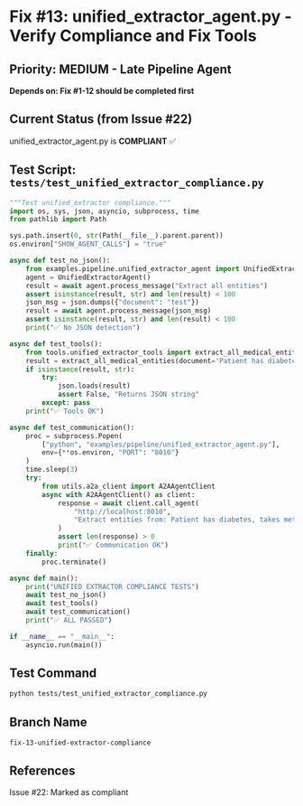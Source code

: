 # Fix #13: unified_extractor_agent.py - Verify Compliance and Fix Tools

## Priority: MEDIUM - Late Pipeline Agent
**Depends on: Fix #1-12 should be completed first**

## Current Status (from Issue #22)
unified_extractor_agent.py is **COMPLIANT** ✅

## Test Script: `tests/test_unified_extractor_compliance.py`
```python
"""Test unified_extractor compliance."""
import os, sys, json, asyncio, subprocess, time
from pathlib import Path

sys.path.insert(0, str(Path(__file__).parent.parent))
os.environ["SHOW_AGENT_CALLS"] = "true"

async def test_no_json():
    from examples.pipeline.unified_extractor_agent import UnifiedExtractorAgent
    agent = UnifiedExtractorAgent()
    result = await agent.process_message("Extract all entities")
    assert isinstance(result, str) and len(result) < 100
    json_msg = json.dumps({"document": "test"})
    result = await agent.process_message(json_msg)
    assert isinstance(result, str) and len(result) < 100
    print("✅ No JSON detection")

async def test_tools():
    from tools.unified_extractor_tools import extract_all_medical_entities
    result = extract_all_medical_entities(document='Patient has diabetes')
    if isinstance(result, str):
        try:
            json.loads(result)
            assert False, "Returns JSON string"
        except: pass
    print("✅ Tools OK")

async def test_communication():
    proc = subprocess.Popen(
        ["python", "examples/pipeline/unified_extractor_agent.py"],
        env={**os.environ, "PORT": "8010"}
    )
    time.sleep(3)
    try:
        from utils.a2a_client import A2AAgentClient
        async with A2AAgentClient() as client:
            response = await client.call_agent(
                "http://localhost:8010",
                "Extract entities from: Patient has diabetes, takes metformin"
            )
            assert len(response) > 0
            print("✅ Communication OK")
    finally:
        proc.terminate()

async def main():
    print("UNIFIED EXTRACTOR COMPLIANCE TESTS")
    await test_no_json()
    await test_tools()
    await test_communication()
    print("✅ ALL PASSED")

if __name__ == "__main__":
    asyncio.run(main())
```

## Test Command
```bash
python tests/test_unified_extractor_compliance.py
```

## Branch Name
`fix-13-unified-extractor-compliance`

## References
Issue #22: Marked as compliant